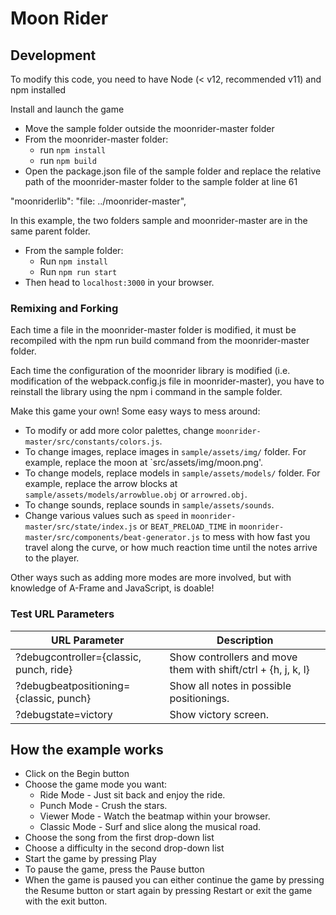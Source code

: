 # Moon Rider

## Development

To modify this code, you need to have Node (< v12, recommended v11) and npm installed

Install and launch the game 

- Move the sample folder outside the moonrider-master folder
- From the moonrider-master folder:
  - run ``npm install``
  - run ``npm build``
- Open the package.json file of the sample folder and replace the relative path of the moonrider-master folder to the sample folder at line 61 

"moonriderlib": "file: ../moonrider-master",

In this example, the two folders sample and moonrider-master are in the same parent folder.   

- From the sample folder: 
  - Run ``npm install ``
  - Run ``npm run start``
- Then head to `localhost:3000` in your browser.

### Remixing and Forking

Each time a file in the moonrider-master folder is modified, it must be recompiled with the npm run build command from the moonrider-master folder. 

Each time the configuration of the moonrider library is modified (i.e. modification of the webpack.config.js file in moonrider-master), you have to reinstall the library using the npm i command in the sample folder.

Make this game your own! Some easy ways to mess around:

- To modify or add more color palettes, change `moonrider-master/src/constants/colors.js`.
- To change images, replace images in `sample/assets/img/` folder. For example,
  replace the moon at `src/assets/img/moon.png'.
- To change models, replace models in `sample/assets/models/` folder. For example,
  replace the arrow blocks at `sample/assets/models/arrowblue.obj` or
  `arrowred.obj`.
- To change sounds, replace sounds in `sample/assets/sounds`. 
- Change various values such as `speed` in `moonrider-master/src/state/index.js` or
  `BEAT_PRELOAD_TIME` in `moonrider-master/src/components/beat-generator.js` to mess with how
  fast you travel along the curve, or how much reaction time until the notes
  arrive to the player.

Other ways such as adding more modes are more involved, but with knowledge of
A-Frame and JavaScript, is doable!

### Test URL Parameters

| URL Parameter                           | Description                                                   |
|-----------------------------------------|---------------------------------------------------------------|
| ?debugcontroller={classic, punch, ride} | Show controllers and move them with shift/ctrl + {h, j, k, l} |
| ?debugbeatpositioning={classic, punch}  | Show all notes in possible positionings.                      |
| ?debugstate=victory          | Show victory screen.                               |

## How the example works

- Click on the Begin button
- Choose the game mode you want:
  - Ride Mode - Just sit back and enjoy the ride.
  - Punch Mode - Crush the stars.
  - Viewer Mode - Watch the beatmap within your browser.
  - Classic Mode - Surf and slice along the musical road.
- Choose the song from the first drop-down list
- Choose a difficulty in the second drop-down list
- Start the game by pressing Play
- To pause the game, press the Pause button 
- When the game is paused you can either continue the game by pressing the Resume button or start again by pressing Restart or exit the game with the exit button.  

